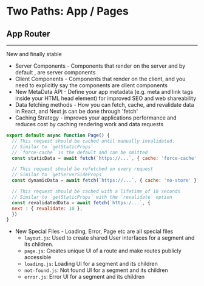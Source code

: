 # Two Paths: App / Pages

## App Router
----
New  and finally stable

- Server Components - Components that render on the server and by default , are server components
- Client Components - Components that render on the client, and you need to explicitly say the components are client components
- New MetaData API - Define your app metadata (e.g. meta and link tags inside your HTML head element) for improved SEO and web shareability
- Data fetching methods - How you can fetch, cache, and revalidate data in React, and Next js can be done through 'fetch'
- Caching Strategy - improves your applications performance and reduces cost by caching rendering work and data requests
```JavaScript
export default async function Page() {
  // This request should be cached until manually invalidated.
  // Similar to `getStaticProps`
  // `force-cache` is the default and can be omitted
  const staticData = await fetch(`https://...`, { cache: 'force-cache' })

  // This request should be refetched on every request
  // Similar to `getServerSideProps`
  const dynamicData = await fetch(`https://...`, { cache: 'no-store' })

  // This request should be cached with a lifetime of 10 seconds
  // Similar to `getStaticProps` with the `revalidate` option
  const revalidatedData = await fetch(`https:/...`, {
  next : { revalidate: 10 },
  })
}
```
- New Special Files - Loading, Error, Page etc are all special files
  - `layout.js`: Used to create shared User interfaces for a segment and its children.
  - `page.js`: Creates unique UI of a route and make routes publicly accessible
  - `loading.js`: Loading UI for a segment and its children
  - `not-found.js`: Not found UI for a segment and its children
  - `error.js`: Error UI for a segment and its children

